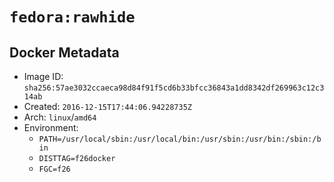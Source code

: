 # `fedora:rawhide`

## Docker Metadata

- Image ID: `sha256:57ae3032ccaeca98d84f91f5cd6b33bfcc36843a1dd8342df269963c12c314ab`
- Created: `2016-12-15T17:44:06.94228735Z`
- Arch: `linux`/`amd64`
- Environment:
  - `PATH=/usr/local/sbin:/usr/local/bin:/usr/sbin:/usr/bin:/sbin:/bin`
  - `DISTTAG=f26docker`
  - `FGC=f26`

